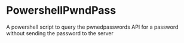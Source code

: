 # PowershellPwndPass
A powershell script to query the pwnedpasswords API for a password without sending the password to the server
